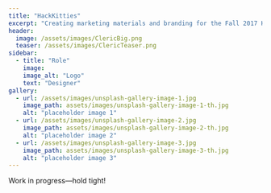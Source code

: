 ```yaml
---
title: "HackKitties"
excerpt: "Creating marketing materials and branding for the Fall 2017 Hackathon"
header:
  image: /assets/images/ClericBig.png
  teaser: /assets/images/ClericTeaser.png
sidebar:
  - title: "Role"
    image: 
    image_alt: "Logo"
    text: "Designer"
gallery:
  - url: /assets/images/unsplash-gallery-image-1.jpg
    image_path: assets/images/unsplash-gallery-image-1-th.jpg
    alt: "placeholder image 1"
  - url: /assets/images/unsplash-gallery-image-2.jpg
    image_path: assets/images/unsplash-gallery-image-2-th.jpg
    alt: "placeholder image 2"
  - url: /assets/images/unsplash-gallery-image-3.jpg
    image_path: assets/images/unsplash-gallery-image-3-th.jpg
    alt: "placeholder image 3"
---
```


Work in progress—hold tight!
